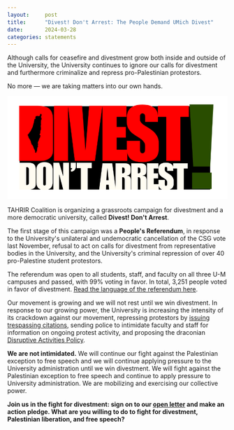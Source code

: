 ```yaml
---
layout:     post
title:      "Divest! Don't Arrest: The People Demand UMich Divest"
date:       2024-03-28
categories: statements
---
```


Although calls for ceasefire and divestment grow both inside and outside of the University, 
the University continues to ignore our calls for divestment and furthermore criminalize 
and repress pro-Palestinian protestors.

No more — we are taking matters into our own hands.

![Divest! Don't Arrest logo](/assets/img/dda_rgb.png)

<p>TAHRIR Coalition is organizing a grassroots campaign for divestment and a more democratic university, called <b>Divest! Don't Arrest</b>.</p>

<p>The first stage of this campaign was a <b>People's Referendum</b>, in response to the University's unilateral and undemocratic cancellation of the CSG vote last November, refusal to act on calls for divestment from representative bodies in the University, and the University's criminal repression of over 40 pro-Palestine student protestors.

The referendum was open to all students, staff, and faculty on all three U-M campuses and passed, with 99% voting in favor. In total, 3,251 people voted in favor of divestment. <a href="/assets/dda-referendum-text.pdf" target="_blank">Read the language of the referendum here</a>. </p>

Our movement is growing and we will not rest until we win divestment. In response to our growing power, the University is increasing the intensity of its crackdown against our movement, repressing protestors by <a href="https://www.instagram.com/safeumich/p/C5G_SVDgvO5/" target="_blank">issuing trespassing citations</a>, sending police to intimidate faculty and staff for information on ongoing protest activity, and proposing the draconian <a href="https://record.umich.edu/wp-content/uploads/2024/03/Draft-Disruptive-Activity-Policy_2024-03-27.pdf">Disruptive Activities Policy</a>.

<b>We are not intimidated.</b> We will continue our fight against the Palestinian exception to free speech and we will continue applying pressure to the University administration until we win divestment. We will fight against the Palestinian exception to free speech and continue to apply pressure to University administration. We are mobilizing and exercising our collective power.

<b>Join us in the fight for divestment: sign on to our <a href="https://bit.ly/DivestAndProtest">open letter</a> and make an action pledge. <b>What are you willing to do to fight for divestment, Palestinian liberation, and free speech?</b>
